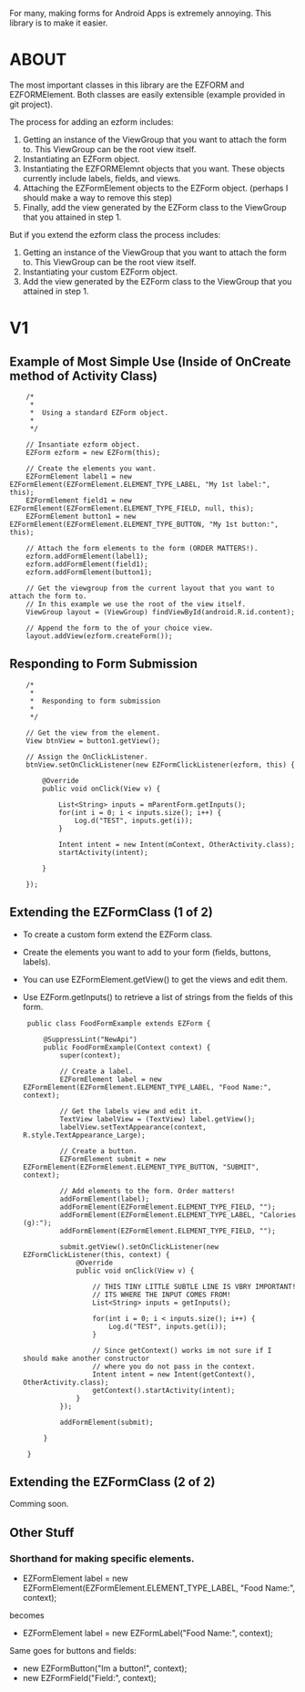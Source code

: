For many, making forms for Android Apps is extremely annoying. This library is to make it easier.  

# ABOUT  
The most important classes in this library are the EZFORM and EZFORMElement.
Both classes are easily extensible (example provided in git project).  

The process for adding an ezform includes:
1. Getting an instance of the ViewGroup that you want to attach the form to. This ViewGroup can be the root view itself.
2. Instantiating an EZForm object.
3. Instantiating the EZFORMElemnt objects that you want. These objects currently include labels, fields, and views.
4. Attaching the EZFormElement objects to the EZForm object. (perhaps I should make a way to remove this step)
5. Finally, add the view generated by the EZForm class to the ViewGroup that you attained in step 1.

But if you extend the ezform class the process includes:
1. Getting an instance of the ViewGroup that you want to attach the form to. This ViewGroup can be the root view itself.
2. Instantiating your custom EZForm object.
2. Add the view generated by the EZForm class to the ViewGroup that you attained in step 1.

# V1  


## Example of Most Simple Use (Inside of OnCreate method of Activity Class)

		/*
		 * 
		 *  Using a standard EZForm object.
		 *  
		 */
		
		// Insantiate ezform object.
		EZForm ezform = new EZForm(this);
		
		// Create the elements you want.
		EZFormElement label1 = new EZFormElement(EZFormElement.ELEMENT_TYPE_LABEL, "My 1st label:", this);
		EZFormElement field1 = new EZFormElement(EZFormElement.ELEMENT_TYPE_FIELD, null, this);
		EZFormElement button1 = new EZFormElement(EZFormElement.ELEMENT_TYPE_BUTTON, "My 1st button:", this);

		// Attach the form elements to the form (ORDER MATTERS!).
		ezform.addFormElement(label1);
		ezform.addFormElement(field1);
		ezform.addFormElement(button1);
		
		// Get the viewgroup from the current layout that you want to attach the form to.
		// In this example we use the root of the view itself.
		ViewGroup layout = (ViewGroup) findViewById(android.R.id.content);
		
		// Append the form to the of your choice view.
		layout.addView(ezform.createForm());
		
## Responding to Form Submission

		/*
		 * 
		 *  Responding to form submission
		 *  
		 */

		// Get the view from the element.
		View btnView = button1.getView();
		
		// Assign the OnClickListener.
		btnView.setOnClickListener(new EZFormClickListener(ezform, this) {

			@Override
			public void onClick(View v) {
				
				List<String> inputs = mParentForm.getInputs();
				for(int i = 0; i < inputs.size(); i++) {
				    Log.d("TEST", inputs.get(i));	
				}
				
				Intent intent = new Intent(mContext, OtherActivity.class);
				startActivity(intent);
				
			}
			
		});
		
## Extending the EZFormClass (1 of 2)
 * To create a custom form extend the EZForm class.
 * Create the elements you want to add to your form (fields, buttons, labels).
 * You can use EZFormElement.getView() to get the views and edit them.
 * Use EZForm.getInputs() to retrieve a list of strings from the fields of this form.

		public class FoodFormExample extends EZForm {
		
			@SuppressLint("NewApi")
			public FoodFormExample(Context context) {
				super(context);
				
				// Create a label.
				EZFormElement label = new EZFormElement(EZFormElement.ELEMENT_TYPE_LABEL, "Food Name:", context);
				
				// Get the labels view and edit it.
				TextView labelView = (TextView) label.getView();
				labelView.setTextAppearance(context, R.style.TextAppearance_Large);
				
				// Create a button.
				EZFormElement submit = new EZFormElement(EZFormElement.ELEMENT_TYPE_BUTTON, "SUBMIT", context);
				
				// Add elements to the form. Order matters!
				addFormElement(label);
				addFormElement(EZFormElement.ELEMENT_TYPE_FIELD, "");
				addFormElement(EZFormElement.ELEMENT_TYPE_LABEL, "Calories (g):");
				addFormElement(EZFormElement.ELEMENT_TYPE_FIELD, "");
				
				submit.getView().setOnClickListener(new EZFormClickListener(this, context) { 
					@Override
					public void onClick(View v) {
						
						// THIS TINY LITTLE SUBTLE LINE IS VBRY IMPORTANT!
						// ITS WHERE THE INPUT COMES FROM!
						List<String> inputs = getInputs();
						
						for(int i = 0; i < inputs.size(); i++) {
						    Log.d("TEST", inputs.get(i));	
						}
						
						// Since getContext() works im not sure if I should make another constructor
						// where you do not pass in the context.
						Intent intent = new Intent(getContext(), OtherActivity.class);
						getContext().startActivity(intent);
					}
				});
				
				addFormElement(submit);
		
			}
		
		}


## Extending the EZFormClass (2 of 2)

Comming soon.  

## Other Stuff
### Shorthand for making specific elements.

* EZFormElement label = new EZFormElement(EZFormElement.ELEMENT_TYPE_LABEL, "Food Name:", context);

becomes

* EZFormElement label = new EZFormLabel("Food Name:", context);
	
Same goes for buttons and fields:
* new EZFormButton("Im a button!", context);
* new EZFormField("Field:", context);
	
		
		
